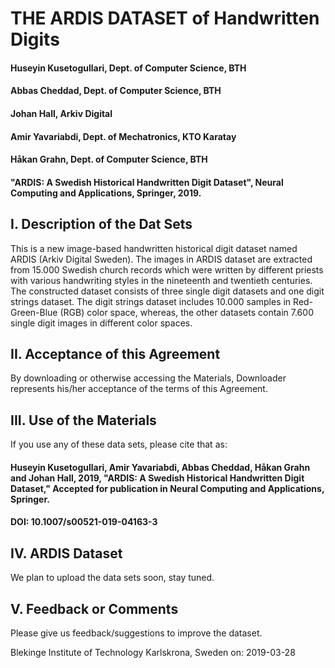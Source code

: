 #                                                 THE ARDIS DATASET of Handwritten Digits

####                                                Huseyin Kusetogullari, Dept. of Computer Science, BTH
####                                                    Abbas Cheddad, Dept. of Computer Science, BTH
####                                                      Johan Hall, Arkiv Digital
####                                                    Amir Yavariabdi, Dept. of Mechatronics, KTO Karatay
####                                                     Håkan Grahn, Dept. of Computer Science, BTH

#### "ARDIS: A Swedish Historical Handwritten Digit Dataset", Neural Computing and Applications, Springer, 2019.

## I. Description of the Dat Sets

This is a new image-based handwritten historical digit dataset named ARDIS (Arkiv Digital Sweden). The images in ARDIS dataset are extracted from 15.000 Swedish church records which were written by different priests with various handwriting styles in the nineteenth and twentieth centuries. The constructed dataset consists of three single digit datasets and one digit strings dataset. The digit strings dataset includes 10.000 samples in Red-Green-Blue (RGB) color space, whereas, the other datasets contain 7.600 single digit images in different color spaces.



## II.  Acceptance of this Agreement

By downloading or otherwise accessing the Materials, Downloader represents his/her acceptance of the terms of this Agreement.


## III. Use of the Materials

If you use any of these data sets, please cite that as:

#### Huseyin Kusetogullari, Amir Yavariabdi, Abbas Cheddad, Håkan Grahn and Johan Hall, 2019, "ARDIS: A Swedish Historical Handwritten Digit Dataset," Accepted for publication in Neural Computing and Applications, Springer.
#### DOI: 10.1007/s00521-019-04163-3


## IV. ARDIS Dataset
We plan to upload the data sets soon, stay tuned. 


## V. Feedback or Comments

Please give us feedback/suggestions to improve the dataset.


Blekinge Institute of Technology
Karlskrona, Sweden on: 2019-03-28
